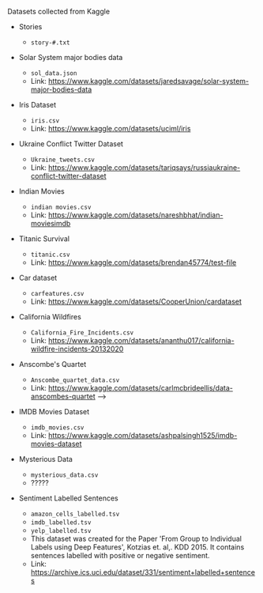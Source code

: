 Datasets collected from Kaggle

- Stories
    - `story-#.txt`

- Solar System major bodies data
    - `sol_data.json`
    - Link: https://www.kaggle.com/datasets/jaredsavage/solar-system-major-bodies-data

 - Iris Dataset
    - `iris.csv`
    - Link: https://www.kaggle.com/datasets/uciml/iris

 - Ukraine Conflict Twitter Dataset
    - `Ukraine_tweets.csv`
    - Link: https://www.kaggle.com/datasets/tariqsays/russiaukraine-conflict-twitter-dataset

 - Indian Movies
    - `indian movies.csv`
    - Link: https://www.kaggle.com/datasets/nareshbhat/indian-moviesimdb

 - Titanic Survival
    - `titanic.csv`
    - Link: https://www.kaggle.com/datasets/brendan45774/test-file

 - Car dataset
    - `carfeatures.csv`
    - Link: https://www.kaggle.com/datasets/CooperUnion/cardataset

 - California Wildfires
    - `California_Fire_Incidents.csv`
    - Link: https://www.kaggle.com/datasets/ananthu017/california-wildfire-incidents-20132020

- Anscombe's Quartet
    - `Anscombe_quartet_data.csv`
    - Link: https://www.kaggle.com/datasets/carlmcbrideellis/data-anscombes-quartet -->

- IMDB Movies Dataset
    - `imdb_movies.csv`
    - Link: https://www.kaggle.com/datasets/ashpalsingh1525/imdb-movies-dataset

- Mysterious Data
    - `mysterious_data.csv`
    - ?????

 - Sentiment Labelled Sentences
    - `amazon_cells_labelled.tsv`
    - `imdb_labelled.tsv`
    - `yelp_labelled.tsv`
    - This dataset was created for the Paper 'From Group to Individual Labels using Deep Features', Kotzias et. al,. KDD 2015. It contains sentences labelled with positive or negative sentiment.
    - Link: https://archive.ics.uci.edu/dataset/331/sentiment+labelled+sentences
